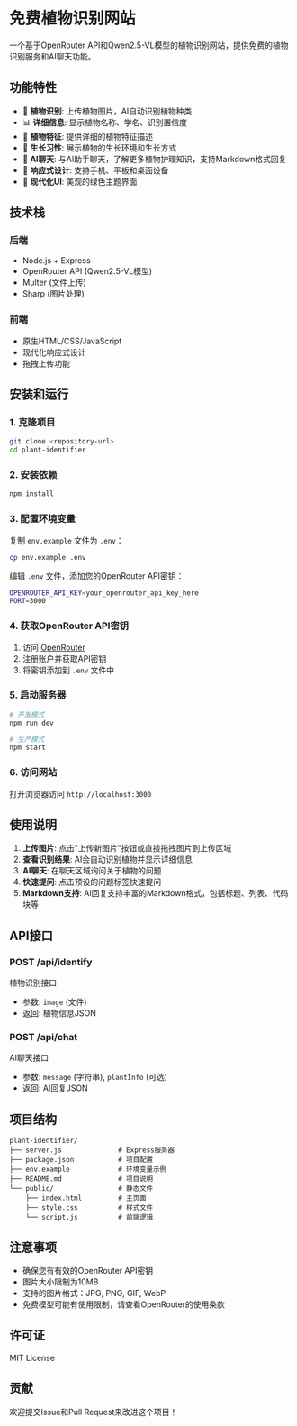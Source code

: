 # 免费植物识别网站

一个基于OpenRouter API和Qwen2.5-VL模型的植物识别网站，提供免费的植物识别服务和AI聊天功能。

## 功能特性

- 🌿 **植物识别**: 上传植物图片，AI自动识别植物种类
- 📊 **详细信息**: 显示植物名称、学名、识别置信度
- 🌱 **植物特征**: 提供详细的植物特征描述
- 🌳 **生长习性**: 展示植物的生长环境和生长方式
- 💬 **AI聊天**: 与AI助手聊天，了解更多植物护理知识，支持Markdown格式回复
- 📱 **响应式设计**: 支持手机、平板和桌面设备
- 🎨 **现代化UI**: 美观的绿色主题界面

## 技术栈

### 后端
- Node.js + Express
- OpenRouter API (Qwen2.5-VL模型)
- Multer (文件上传)
- Sharp (图片处理)

### 前端
- 原生HTML/CSS/JavaScript
- 现代化响应式设计
- 拖拽上传功能

## 安装和运行

### 1. 克隆项目
```bash
git clone <repository-url>
cd plant-identifier
```

### 2. 安装依赖
```bash
npm install
```

### 3. 配置环境变量
复制 `env.example` 文件为 `.env`：
```bash
cp env.example .env
```

编辑 `.env` 文件，添加您的OpenRouter API密钥：
```bash
OPENROUTER_API_KEY=your_openrouter_api_key_here
PORT=3000
```

### 4. 获取OpenRouter API密钥
1. 访问 [OpenRouter](https://openrouter.ai/)
2. 注册账户并获取API密钥
3. 将密钥添加到 `.env` 文件中

### 5. 启动服务器
```bash
# 开发模式
npm run dev

# 生产模式
npm start
```

### 6. 访问网站
打开浏览器访问 `http://localhost:3000`

## 使用说明

1. **上传图片**: 点击"上传新图片"按钮或直接拖拽图片到上传区域
2. **查看识别结果**: AI会自动识别植物并显示详细信息
3. **AI聊天**: 在聊天区域询问关于植物的问题
4. **快速提问**: 点击预设的问题标签快速提问
5. **Markdown支持**: AI回复支持丰富的Markdown格式，包括标题、列表、代码块等

## API接口

### POST /api/identify
植物识别接口
- 参数: `image` (文件)
- 返回: 植物信息JSON

### POST /api/chat
AI聊天接口
- 参数: `message` (字符串), `plantInfo` (可选)
- 返回: AI回复JSON

## 项目结构

```
plant-identifier/
├── server.js              # Express服务器
├── package.json           # 项目配置
├── env.example            # 环境变量示例
├── README.md              # 项目说明
└── public/                # 静态文件
    ├── index.html         # 主页面
    ├── style.css          # 样式文件
    └── script.js          # 前端逻辑
```

## 注意事项

- 确保您有有效的OpenRouter API密钥
- 图片大小限制为10MB
- 支持的图片格式：JPG, PNG, GIF, WebP
- 免费模型可能有使用限制，请查看OpenRouter的使用条款

## 许可证

MIT License

## 贡献

欢迎提交Issue和Pull Request来改进这个项目！ 